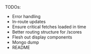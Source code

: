 TODOs:
+ Error handling
+ In-route updates
+ Ensure critical fetches loaded in time
+ Better routing structure for /scores
+ Flesh out display components
+ Mongo dump
+ README
